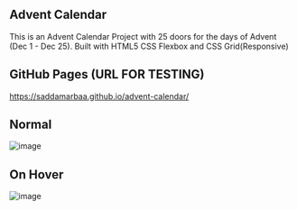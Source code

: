 ## Advent Calendar

 This is an Advent Calendar Project with 25 doors for the days of Advent (Dec 1 - Dec 25).
 Built with HTML5 CSS Flexbox and CSS Grid(Responsive)
 
 
 ## GitHub Pages  (URL FOR TESTING)
https://saddamarbaa.github.io/advent-calendar/
 

## Normal
![image](https://user-images.githubusercontent.com/51326421/101837090-1c798000-3b71-11eb-8a03-8a4acb407fe4.png)



## On Hover
![image](https://user-images.githubusercontent.com/51326421/99388697-9028c400-2908-11eb-8977-351ed0946da3.png)
